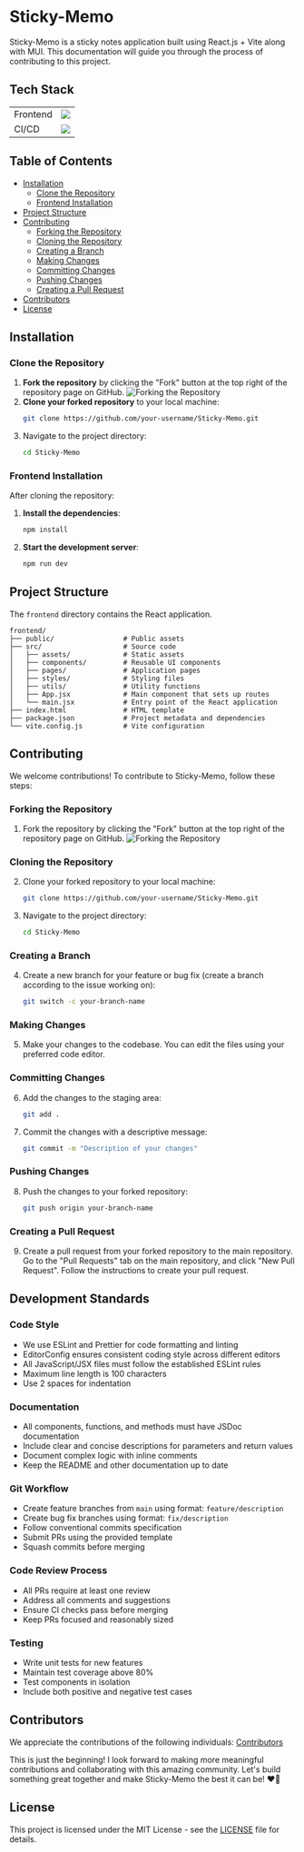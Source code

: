 # Sticky-Memo

Sticky-Memo is a sticky notes application built using React.js + Vite along with MUI. This documentation will guide you through the process of contributing to this project.

## Tech Stack

<table>
    <tr>
     <td>Frontend</td>
     <td><img src="https://skillicons.dev/icons?i=react,mui,vite" /></td>
    </tr>
    <tr>
     <td>CI/CD</td>
     <td><img src="https://skillicons.dev/icons?i=netlify,githubactions" /></td>
    </tr>
</table>

## Table of Contents

- [Installation](#installation)
  - [Clone the Repository](#clone-the-repository)
  - [Frontend Installation](#frontend-installation)
  <!-- - [Docker Installation](#docker-installation) -->
- [Project Structure](#project-structure)
- [Contributing](#contributing)
  - [Forking the Repository](#forking-the-repository)
  - [Cloning the Repository](#cloning-the-repository)
  - [Creating a Branch](#creating-a-branch)
  - [Making Changes](#making-changes)
  - [Committing Changes](#committing-changes)
  - [Pushing Changes](#pushing-changes)
  - [Creating a Pull Request](#creating-a-pull-request)
- [Contributors](#contributors)
- [License](#license)

## Installation

### Clone the Repository

1. **Fork the repository** by clicking the "Fork" button at the top right of the repository page on GitHub.
   ![Forking the Repository](https://user-images.githubusercontent.com/github-fork-button.png)
2. **Clone your forked repository** to your local machine:
    ```sh
    git clone https://github.com/your-username/Sticky-Memo.git
    ```
3. Navigate to the project directory:
    ```sh
    cd Sticky-Memo
    ```

### Frontend Installation

After cloning the repository:

1. **Install the dependencies**:
    ```sh
    npm install
    ```
2. **Start the development server**:
    ```sh
    npm run dev
    ```

<!-- ### Docker Installation

If you prefer using Docker:

1. **Pull the Docker image**:
    ```sh
    docker pull narainkarthik/stickymemo:v1.0.0
    ```
2. **Run the Docker container**:
    ```sh
    docker run -d -p 3000:3000 narainkarthik/stickymemo:v1.0.0
    ``` -->

## Project Structure

The `frontend` directory contains the React application.

```
frontend/
├── public/                 # Public assets
├── src/                    # Source code
│   ├── assets/             # Static assets
│   ├── components/         # Reusable UI components
│   ├── pages/              # Application pages
│   ├── styles/             # Styling files
│   ├── utils/              # Utility functions
│   ├── App.jsx             # Main component that sets up routes
│   └── main.jsx            # Entry point of the React application
├── index.html              # HTML template
├── package.json            # Project metadata and dependencies
└── vite.config.js          # Vite configuration
```

## Contributing

We welcome contributions! To contribute to Sticky-Memo, follow these steps:

### Forking the Repository

1. Fork the repository by clicking the "Fork" button at the top right of the repository page on GitHub.
   ![Forking the Repository](https://user-images.githubusercontent.com/github-fork-button.png)

### Cloning the Repository

2. Clone your forked repository to your local machine:
    ```sh
    git clone https://github.com/your-username/Sticky-Memo.git
    ```
3. Navigate to the project directory:
    ```sh
    cd Sticky-Memo
    ```

### Creating a Branch

4. Create a new branch for your feature or bug fix (create a branch according to the issue working on):
    ```sh
    git switch -c your-branch-name
    ```

### Making Changes

5. Make your changes to the codebase. You can edit the files using your preferred code editor.

### Committing Changes

6. Add the changes to the staging area:
    ```sh
    git add .
    ```
7. Commit the changes with a descriptive message:
    ```sh
    git commit -m "Description of your changes"
    ```

### Pushing Changes

8. Push the changes to your forked repository:
    ```sh
    git push origin your-branch-name
    ```

### Creating a Pull Request

9. Create a pull request from your forked repository to the main repository. Go to the "Pull Requests" tab on the main repository, and click "New Pull Request". Follow the instructions to create your pull request.

## Development Standards

### Code Style
- We use ESLint and Prettier for code formatting and linting
- EditorConfig ensures consistent coding style across different editors
- All JavaScript/JSX files must follow the established ESLint rules
- Maximum line length is 100 characters
- Use 2 spaces for indentation

### Documentation
- All components, functions, and methods must have JSDoc documentation
- Include clear and concise descriptions for parameters and return values
- Document complex logic with inline comments
- Keep the README and other documentation up to date

### Git Workflow
- Create feature branches from `main` using format: `feature/description`
- Create bug fix branches using format: `fix/description`
- Follow conventional commits specification
- Submit PRs using the provided template
- Squash commits before merging

### Code Review Process
- All PRs require at least one review
- Address all comments and suggestions
- Ensure CI checks pass before merging
- Keep PRs focused and reasonably sized

### Testing
- Write unit tests for new features
- Maintain test coverage above 80%
- Test components in isolation
- Include both positive and negative test cases

## Contributors

We appreciate the contributions of the following individuals: [Contributors](https://github.com/narainkarthikv/Sticky-Memo/blob/main/Contributors.md)

This is just the beginning! I look forward to making more meaningful contributions and collaborating with this amazing community. Let's build something great together and make Sticky-Memo the best it can be! ❤️🤝

## License

This project is licensed under the MIT License - see the [LICENSE](https://github.com/narainkarthikv/Sticky-Memo/blob/main/MIT-LICENSE.txt) file for details.
